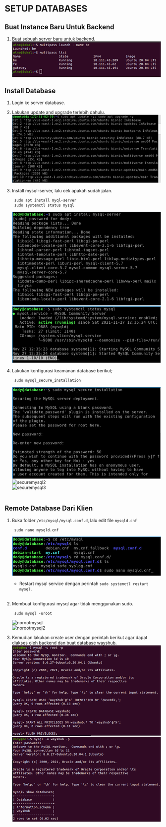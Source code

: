 # **SETUP DATABASES**
## Buat Instance Baru Untuk Backend

1. Buat sebuah server baru untuk backend. <br>
   ![serverbe](assets/images-install-git-and-ssh-key/serverbe.png)

## Install Database

1. Login ke server database.
2. Lakukan update and upgrade terlebih dahulu.
   ![update-upgrade](assets/images-setup-databases/update-upgrade.png) <br>

3. Install mysql-server, lalu cek apakah sudah jalan.

        sudo apt install myql-server
        sudo systemctl status mysql
    ![mysqlserver](assets/images-setup-databases/mysqlserver.png) <br>
    ![statusmysql](assets/images-setup-databases/statusmysql.png) <br>

4. Lakukan konfigurasi keamanan database berikut; 
   
        sudo mysql_secure_installation
    ![securemysql](assets/images-setup-databases/securemysql.png) <br>
    ![securemysql2](assets/images-setup-databases/securemysql2.png) <br>
    ![securemysql3](assets/images-setup-databases/securemysql3.png) <br><br>

## Remote Database Dari Klien

1. Buka folder `/etc/mysql/mysql.conf.d`, lalu edit file `mysqld.cnf`

        sudo nano mysqld.cnf
    ![mysqlconf](assets/images-setup-databases/mysqlconf.png) <br>

   - Restart mysql service dengan perintah `sudo systemctl restart mysql`. <br><br>
  
2. Membuat konfigurasi mysql agar tidak menggunakan sudo.
   
        sudo mysql -uroot
    ![norootmysql](assets/images-setup-databases/norootmysql.png) <br>
    ![norootmysql2](assets/images-setup-databases/norootmysql2.png) <br>
    
3. Kemudian lakukan create user dengan perintah berikut agar dapat diakses oleh backend dan buat database wayshub.
    ![newuser](assets/images-setup-database/newuser.png) <br>
    ![newuser2](assets/images-setup-database/newuser2.png)